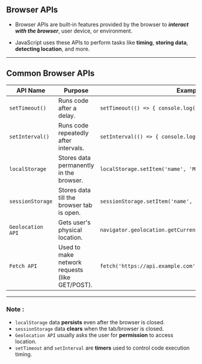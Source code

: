 ## Browser APIs

- Browser APIs are built-in features provided by the browser to ***interact with the browser***, user device, or environment.

- JavaScript uses these APIs to perform tasks like **timing**, **storing data**, **detecting location**, and more.

---

##  Common Browser APIs

| **API Name**         | **Purpose**                                   | **Example**                                           |
|----------------------|------------------------------------------------|-------------------------------------------------------|
| `setTimeout()`        | Runs code after a delay.                      | `setTimeout(() => { console.log('Hello'); }, 1000);`   |
| `setInterval()`       | Runs code repeatedly after intervals.         | `setInterval(() => { console.log('Tick'); }, 1000);`   |
| `localStorage`        | Stores data permanently in the browser.       | `localStorage.setItem('name', 'Mahes');`               |
| `sessionStorage`      | Stores data till the browser tab is open.     | `sessionStorage.setItem('name', 'Mahes');`             |
| `Geolocation API`     | Gets user's physical location.                | `navigator.geolocation.getCurrentPosition(successCallback);` |
| `Fetch API`           | Used to make network requests (like GET/POST). | `fetch('https://api.example.com')`                     |

---


### Note :

- `localStorage` data **persists** even after the browser is closed.
- `sessionStorage` data **clears** when the tab/browser is closed.
- `Geolocation API` usually asks the user for **permission** to access location.
- `setTimeout` and `setInterval` are **timers** used to control code execution timing.


